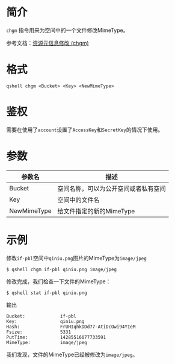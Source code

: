 # 简介

`chgm` 指令用来为空间中的一个文件修改MimeType。

参考文档：[资源元信息修改 (chgm)](http://developer.qiniu.com/code/v6/api/kodo-api/rs/chgm.html)

# 格式
```
qshell chgm <Bucket> <Key> <NewMimeType>
```

# 鉴权

需要在使用了`account`设置了`AccessKey`和`SecretKey`的情况下使用。

# 参数

|参数名|描述|
|-----|-----|
|Bucket|空间名称，可以为公开空间或者私有空间|
|Key|空间中的文件名|
|NewMimeType|给文件指定的新的MimeType|

# 示例

修改`if-pbl`空间中`qiniu.png`图片的MimeType为`image/jpeg`

```
$ qshell chgm if-pbl qiniu.png image/jpeg
```

修改完成，我们检查一下文件的MimeType：

```
$ qshell stat if-pbl qiniu.png
```

输出

```
Bucket:             if-pbl
Key:                qiniu.png
Hash:               FrUHIqhkDDd77-AtiDcOwi94YIeM
Fsize:              5331
PutTime:            14285516077733591
MimeType:           image/jpeg

```
我们发现，文件的MimeType已经被修改为`image/jpeg`。